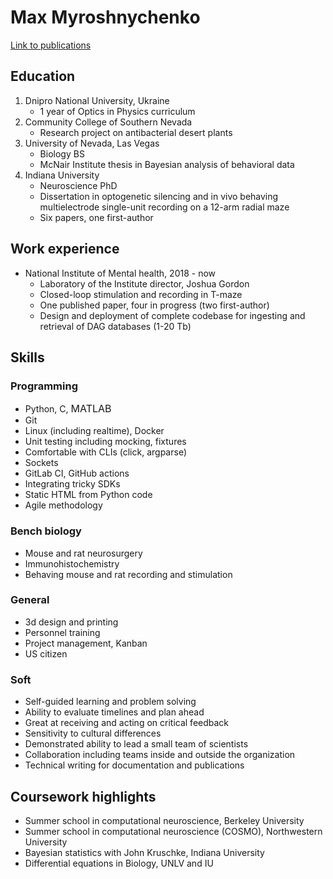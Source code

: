 # Max Myroshnychenko
[Link to publications](https://scholar.google.com/citations?user=hpzb2HkAAAAJ&hl=en)
## Education 
1. Dnipro National University, Ukraine 
	- 1 year of Optics in Physics curriculum
2. Community College of Southern Nevada 
  	- Research project on antibacterial desert plants 
4. University of Nevada, Las Vegas
	- Biology BS
	- McNair Institute thesis in Bayesian analysis of behavioral data
5. Indiana University
	- Neuroscience PhD
	- Dissertation in optogenetic silencing and in vivo behaving multielectrode single-unit recording on a 12-arm radial maze
	- Six papers, one first-author
## Work experience
- National Institute of Mental health, 2018 - now
	- Laboratory of the Institute director, Joshua Gordon
	- Closed-loop stimulation and recording in T-maze
	- One published paper, four in progress (two first-author)
	- Design and deployment of complete codebase for ingesting and retrieval of DAG databases (1-20 Tb)

## Skills
### Programming
- Python, C, <font size="3"> MATLAB </font>   
- Git
- Linux (including realtime), Docker
- Unit testing including mocking, fixtures
- Comfortable with CLIs (click, argparse)
- Sockets
- GitLab CI, GitHub actions
- Integrating tricky SDKs
- Static HTML from Python code
- Agile methodology
### Bench biology
- Mouse and rat neurosurgery
- Immunohistochemistry
- Behaving mouse and rat recording and stimulation
### General 
- 3d design and printing
- Personnel training
- Project management, Kanban
- US citizen
### Soft 
- Self-guided learning and problem solving
- Ability to evaluate timelines and plan ahead
- Great at receiving and acting on critical feedback
- Sensitivity to cultural differences 
- Demonstrated ability to lead a small team of scientists 
- Collaboration including teams inside and outside the organization
- Technical writing for documentation and publications
## Coursework highlights
- Summer school in computational neuroscience, Berkeley University
- Summer school in computational neuroscience (COSMO), Northwestern University
- Bayesian statistics with John Kruschke, Indiana University
- Differential equations in Biology, UNLV and IU
